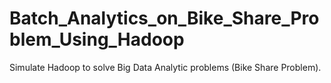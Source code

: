 # Batch_Analytics_on_Bike_Share_Problem_Using_Hadoop
Simulate Hadoop to solve Big Data Analytic problems (Bike Share Problem). 
